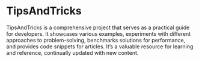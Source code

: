 # TipsAndTricks
TipsAndTricks is a comprehensive project that serves as a practical guide for developers. It showcases various examples, experiments with different approaches to problem-solving, benchmarks solutions for performance, and provides code snippets for articles. It’s a valuable resource for learning and reference, continually updated with new content.

